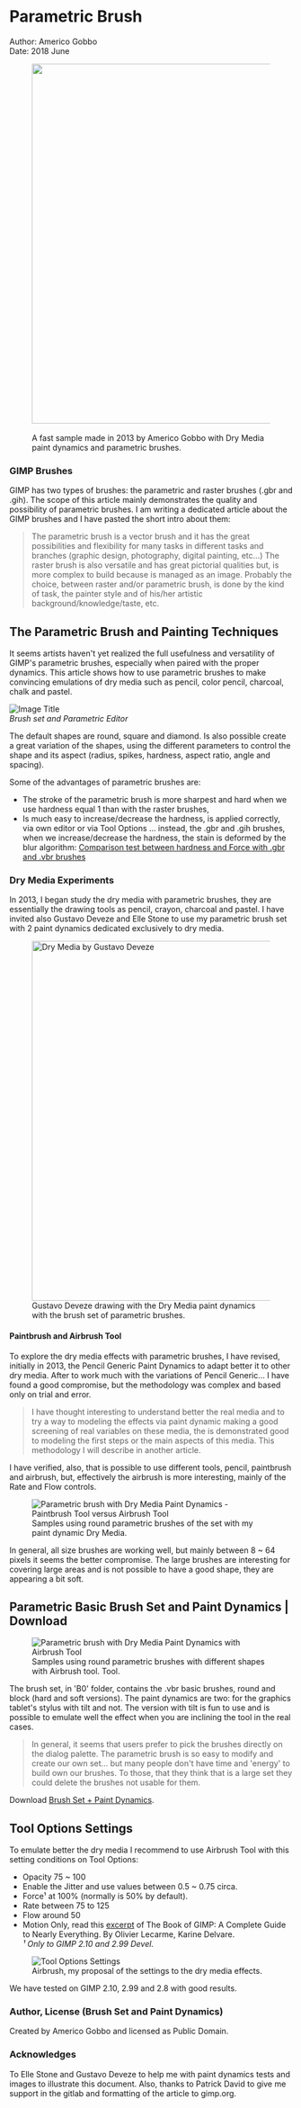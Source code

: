 # Parametric Brush
Author: Americo Gobbo<br>
Date: 2018 June


<figure><img src="parametric-brushes.assets/parametric-brushes-personaggio-bizarro.jpg" width="640">
<figcaption><br>A fast sample made in 2013 by Americo Gobbo with Dry Media paint dynamics and parametric brushes.</figcaption>
</figure>

### GIMP Brushes
GIMP has two types of brushes: the parametric and raster brushes (.gbr and .gih). The scope of this article mainly demonstrates the quality and possibility of parametric brushes. I am writing a dedicated article about the GIMP brushes and I have pasted the short intro about them:

> The parametric brush is a vector brush and it has the great possibilities and flexibility for many tasks in different tasks and branches (graphic design, photography, digital painting, etc...)
The raster brush is also versatile and has great pictorial qualities but, is more complex to build because is managed as an image.
Probably the choice, between raster and/or parametric brush, is done by the kind of task, the painter style and of his/her artistic background/knowledge/taste, etc.

## The Parametric Brush and Painting Techniques
It seems artists haven't yet realized the full usefulness and versatility of GIMP's parametric brushes, especially when paired with the proper dynamics. This article shows how to use parametric brushes to make convincing emulations of dry media such as pencil, color pencil, charcoal, chalk and pastel.

![](parametric-brushes.assets/parametric-brushes-dialog-editor.png "Image Title")<br>*Brush set and Parametric Editor*

The default shapes are round, square and diamond. Is also possible create a great variation of the shapes, using the different parameters to control the shape and its aspect (radius, spikes, hardness, aspect ratio, angle and spacing).

Some of the advantages of parametric brushes are:
* The stroke of the parametric brush is more sharpest and hard when we use hardness equal 1 than with the raster brushes,
* Is much easy to increase/decrease the hardness, is applied correctly, via own editor or via Tool Options … instead, the .gbr and .gih brushes, when we increase/decrease the hardness, the stain is deformed by the blur algorithm: [Comparison test between hardness and Force with .gbr and .vbr brushes](https://gitlab.gnome.org/GNOME/gimp/issues/1081 "Issue #1081")

### Dry Media Experiments
In 2013, I began study the dry media with parametric brushes, they are essentially the drawing tools as pencil, crayon, charcoal and pastel.
I have invited also Gustavo Deveze and Elle Stone to use my parametric brush set with 2 paint dynamics dedicated exclusively to dry media.

<figure><img src="parametric-brushes.assets/parametric-brushes-deveze-dry-media-test.png" width="640" title="Dry Media by Gustavo Deveze" /><br><figcaption>Gustavo Deveze drawing with the Dry Media paint dynamics with the brush set of parametric brushes.</figcaption></figure>

#### Paintbrush and Airbrush Tool
To explore the dry media effects with parametric brushes, I have revised, initially in 2013, the Pencil Generic Paint Dynamics to adapt better it to other dry media.
After to work much with the variations of Pencil Generic... I have found a good compromise, but the methodology was complex and based only on trial and error.

> I have thought interesting to understand better the real media and to try a way to modeling the effects via paint dynamic making a good screening of real variables on these media, the is demonstrated good to modeling the first steps or the main aspects of this media. This methodology I will describe in another article.

I have verified, also, that is possible to use different tools, pencil, paintbrush and airbrush, but, effectively the airbrush is more interesting, mainly of the Rate and Flow controls.

<figure><img src="parametric-brushes.assets/parametric-brushes-dry-media-airbrush-x-paintbrush.png" width="" title="Parametric brush with Dry Media Paint Dynamics  - Paintbrush Tool versus Airbrush Tool" /><br><figcaption>Samples using round parametric brushes of the set with my paint dynamic Dry Media.</figcaption></figure>

In general, all size brushes are working well, but mainly between 8 ~ 64 pixels it seems the better compromise. The large brushes are interesting for covering large areas and is not possible to have a good shape, they are appearing a bit soft.

## Parametric Basic Brush Set and Paint Dynamics | Download
<figure><img src="parametric-brushes.assets/parametric-brushes-shapes-and-strokes-dry-media.png" width="" title="Parametric brush with Dry Media Paint Dynamics with Airbrush Tool" /><br><figcaption>Samples using round parametric brushes with different shapes with Airbrush tool. Tool.</figcaption></figure>

The brush set, in 'B0' folder, contains the .vbr basic brushes, round and block (hard and soft versions). The paint dynamics are two: for the graphics tablet's stylus with tilt and not. The version with tilt is fun to use and is possible to emulate well the effect when you are inclining the tool in the real cases.

> In general, it seems that users prefer to pick the brushes directly on the dialog palette. The parametric brush is so easy to modify and create our own set... but many people don't have time and 'energy' to build own our brushes. To those, that they think that is a large set they could delete the brushes not usable for them.

Download [Brush Set + Paint Dynamics](parametric-brushes.assets/parametric-brushes-Brushset-and-paint-dynamics.zip "Parametric Brush Set + Dry Media Paint Dynamics").

## Tool Options Settings
To emulate better the dry media I recommend to use Airbrush Tool with this setting conditions on Tool Options:
* Opacity 75 ~ 100
* Enable the Jitter and use values between 0.5 ~ 0.75 circa.
* Force¹ at 100% (normally is 50% by default).
* Rate between 75 to 125
* Flow around 50
* Motion Only, read this [excerpt](https://goo.gl/PLTUKt "About Motion Only to the Airbrush tool") of The Book of GIMP: A Complete Guide to Nearly Everything. By Olivier Lecarme, Karine Delvare.<br>
*¹ Only to GIMP 2.10 and 2.99 Devel.*

<figure><img src="parametric-brushes.assets/parametric-brushes-tool-options-settings-dry-media.png" width="" title="Tool Options Settings" /><br><figcaption>Airbrush, my proposal of the settings to the dry media effects.</figcaption></figure>

We have tested on GIMP 2.10, 2.99 and 2.8 with good results.

### Author, License (Brush Set and Paint Dynamics)
Created by Americo Gobbo and licensed as Public Domain.

### Acknowledges
To Elle Stone and Gustavo Deveze to help me with paint dynamics tests and images to illustrate this document. Also, thanks to Patrick David to give me support in the gitlab and formatting of the article to gimp.org.
